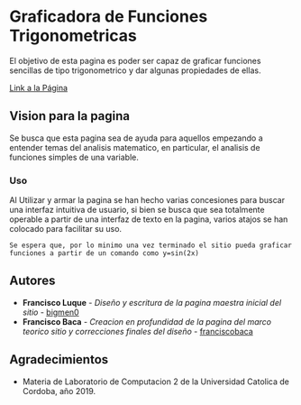 # Graficadora de Funciones Trigonometricas

El objetivo de esta pagina es poder ser capaz de graficar funciones sencillas de tipo trigonometrico y dar algunas propiedades de ellas.

[Link a la Página](https://ucc-labcompu2.github.io/proyectos2019-francisco-luque-y-francisco-baca/)

## Vision para la pagina

Se busca que esta pagina sea de ayuda para aquellos empezando a entender temas del analisis matematico, en particular, el analisis de funciones simples de una variable.

### Uso

Al Utilizar y armar la pagina se han hecho varias concesiones para buscar una interfaz intuitiva de usuario, si bien se busca que sea totalmente operable a partir de una interfaz de texto en la pagina, varios atajos se han colocado para facilitar su uso.

```
Se espera que, por lo minimo una vez terminado el sitio pueda graficar funciones a partir de un comando como y=sin(2x)
```


## Autores

* **Francisco Luque** - *Diseño y escritura de la pagina maestra inicial del sitio* - [bigmen0](https://github.com/Bigmen0)
* **Francisco Baca** - *Creacion en profundidad de la pagina del marco teorico sitio y correcciones finales del diseño* - [franciscobaca](https://github.com/franciscobaca)

## Agradecimientos

* Materia de Laboratorio de Computacion 2 de la Universidad Catolica de Cordoba, año 2019.
